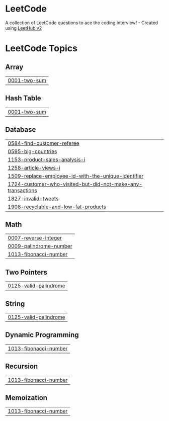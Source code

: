 # LeetCode
A collection of LeetCode questions to ace the coding interview! - Created using [LeetHub v2](https://github.com/arunbhardwaj/LeetHub-2.0)

<!---LeetCode Topics Start-->
# LeetCode Topics
## Array
|  |
| ------- |
| [0001-two-sum](https://github.com/KomalGoel18/DSA/tree/master/0001-two-sum) |
## Hash Table
|  |
| ------- |
| [0001-two-sum](https://github.com/KomalGoel18/DSA/tree/master/0001-two-sum) |
## Database
|  |
| ------- |
| [0584-find-customer-referee](https://github.com/KomalGoel18/DSA/tree/master/0584-find-customer-referee) |
| [0595-big-countries](https://github.com/KomalGoel18/DSA/tree/master/0595-big-countries) |
| [1153-product-sales-analysis-i](https://github.com/KomalGoel18/DSA/tree/master/1153-product-sales-analysis-i) |
| [1258-article-views-i](https://github.com/KomalGoel18/DSA/tree/master/1258-article-views-i) |
| [1509-replace-employee-id-with-the-unique-identifier](https://github.com/KomalGoel18/DSA/tree/master/1509-replace-employee-id-with-the-unique-identifier) |
| [1724-customer-who-visited-but-did-not-make-any-transactions](https://github.com/KomalGoel18/DSA/tree/master/1724-customer-who-visited-but-did-not-make-any-transactions) |
| [1827-invalid-tweets](https://github.com/KomalGoel18/DSA/tree/master/1827-invalid-tweets) |
| [1908-recyclable-and-low-fat-products](https://github.com/KomalGoel18/DSA/tree/master/1908-recyclable-and-low-fat-products) |
## Math
|  |
| ------- |
| [0007-reverse-integer](https://github.com/KomalGoel18/DSA/tree/master/0007-reverse-integer) |
| [0009-palindrome-number](https://github.com/KomalGoel18/DSA/tree/master/0009-palindrome-number) |
| [1013-fibonacci-number](https://github.com/KomalGoel18/DSA/tree/master/1013-fibonacci-number) |
## Two Pointers
|  |
| ------- |
| [0125-valid-palindrome](https://github.com/KomalGoel18/DSA/tree/master/0125-valid-palindrome) |
## String
|  |
| ------- |
| [0125-valid-palindrome](https://github.com/KomalGoel18/DSA/tree/master/0125-valid-palindrome) |
## Dynamic Programming
|  |
| ------- |
| [1013-fibonacci-number](https://github.com/KomalGoel18/DSA/tree/master/1013-fibonacci-number) |
## Recursion
|  |
| ------- |
| [1013-fibonacci-number](https://github.com/KomalGoel18/DSA/tree/master/1013-fibonacci-number) |
## Memoization
|  |
| ------- |
| [1013-fibonacci-number](https://github.com/KomalGoel18/DSA/tree/master/1013-fibonacci-number) |
<!---LeetCode Topics End-->
